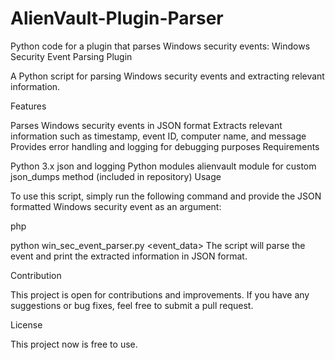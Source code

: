 # AlienVault-Plugin-Parser
Python code for a plugin that parses Windows security events:
Windows Security Event Parsing Plugin

A Python script for parsing Windows security events and extracting relevant information.

Features

Parses Windows security events in JSON format
Extracts relevant information such as timestamp, event ID, computer name, and message
Provides error handling and logging for debugging purposes
Requirements

Python 3.x
json and logging Python modules
alienvault module for custom json_dumps method (included in repository)
Usage

To use this script, simply run the following command and provide the JSON formatted Windows security event as an argument:

php
 
python win_sec_event_parser.py <event_data>
The script will parse the event and print the extracted information in JSON format.

Contribution

This project is open for contributions and improvements. If you have any suggestions or bug fixes, feel free to submit a pull request.

License

This project now is free to use.
